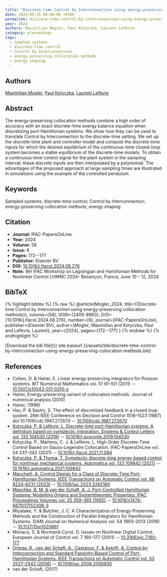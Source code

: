 ```yaml
---
title: "Discrete-time Control by Interconnection using energy-preserving collocation methods"
date: 2024-09-25 00:00:00 +0100
permalink: discrete-time-control-by-interconnection-using-energy-preserving-collocation-methods
year: 2024
authors: Maximilian Mogler, Paul Kotyczka, Laurent Lefèvre
category: proceedings
tags:
  - Sampled systems
  - discrete-time control
  - Control by Interconnection
  - energy-preserving collocation methods
  - energy shaping
---
```

 
## Authors
[Maximilian Mogler](authors/maximilian-mogler), [Paul Kotyczka](authors/paul-kotyczka), [Laurent Lefèvre](authors/laurent-lefevre)
 
## Abstract
The energy-preserving collocation methods combine a high order of accuracy with an exact discrete-time energy balance equation when discretizing port-Hamiltonian systems. We show how they can be used to translate Control by Interconnection to the discrete-time setting. We set up the discrete-time plant and controller model and compute the discrete-time inputs for which the desired equilibrium of the continuous-time closed-loop system becomes a stable equilibrium of the discrete-time models. To obtain a continuous-time control signal for the plant system in the sampling interval, these discrete inputs are then interpolated by a polynomial. The advantages of the proposed approach at large sampling times are illustrated in simulations using the example of the controlled pendulum.
 
## Keywords
Sampled systems; discrete-time control; Control by Interconnection; energy-preserving collocation methods; energy shaping
 
## Citation
- **Journal:** IFAC-PapersOnLine
- **Year:** 2024
- **Volume:** 58
- **Issue:** 6
- **Pages:** 172--177
- **Publisher:** Elsevier BV
- **DOI:** [10.1016/j.ifacol.2024.08.276](https://doi.org/10.1016/j.ifacol.2024.08.276)
- **Note:** 8th IFAC Workshop on Lagrangian and Hamiltonian Methods for Nonlinear Control LHMNC 2024- Besançon, France, June 10 – 12, 2024
 
## BibTeX
{% highlight bibtex %}
{% raw %}
@article{Mogler_2024,
  title={{Discrete-time Control by Interconnection using energy-preserving collocation methods}},
  volume={58},
  ISSN={2405-8963},
  DOI={10.1016/j.ifacol.2024.08.276},
  number={6},
  journal={IFAC-PapersOnLine},
  publisher={Elsevier BV},
  author={Mogler, Maximilian and Kotyczka, Paul and Lefèvre, Laurent},
  year={2024},
  pages={172--177}
}
{% endraw %}
{% endhighlight %}
 
[Download the bib file]({{ site.baseurl }}/assets/bib/discrete-time-control-by-interconnection-using-energy-preserving-collocation-methods.bib)
 
## References
- Cohen, D. & Hairer, E. Linear energy-preserving integrators for Poisson systems. BIT Numerical Mathematics vol. 51 91–101 (2011) -- [10.1007/s10543-011-0310-z](https://doi.org/10.1007/s10543-011-0310-z)
- Hairer, Energy-preserving variant of collocation methods. Journal of numerical analysis (2010)
- Hairer, (1996)
- Hsu, P. & Sastry, S. The effect of discretized feedback in a closed loop system. 26th IEEE Conference on Decision and Control 1518–1523 (1987) doi:10.1109/cdc.1987.272670 -- [10.1109/cdc.1987.272670](https://doi.org/10.1109/cdc.1987.272670)
- [Kotyczka, P. & Lefèvre, L. Discrete-time port-Hamiltonian systems: A definition based on symplectic integration. Systems &amp; Control Letters vol. 133 104530 (2019)](discrete-time-port-hamiltonian-systems-a-definition-based-on-symplectic-integration) -- [10.1016/j.sysconle.2019.104530](https://doi.org/10.1016/j.sysconle.2019.104530)
- Kotyczka, P., Martens, C. J. & Lefèvre, L. High Order Discrete-Time Control Based on Gauss-Legendre Collocation. IFAC-PapersOnLine vol. 54 237–242 (2021) -- [10.1016/j.ifacol.2021.11.084](https://doi.org/10.1016/j.ifacol.2021.11.084)
- [Kotyczka, P. & Thoma, T. Symplectic discrete-time energy-based control for nonlinear mechanical systems. Automatica vol. 133 109842 (2021)](symplectic-discrete-time-energy-based-control-for-nonlinear-mechanical-systems) -- [10.1016/j.automatica.2021.109842](https://doi.org/10.1016/j.automatica.2021.109842)
- [Macchelli, A. Control Design for a Class of Discrete-Time Port-Hamiltonian Systems. IEEE Transactions on Automatic Control vol. 68 8224–8231 (2023)](control-design-for-a-class-of-discrete-time-port-hamiltonian-systems) -- [10.1109/tac.2023.3292180](https://doi.org/10.1109/tac.2023.3292180)
- [Maschke, B. M. & van der Schaft, A. J. Port-Controlled Hamiltonian Systems: Modelling Origins and Systemtheoretic Properties. IFAC Proceedings Volumes vol. 25 359–365 (1992)](port-controlled-hamiltonian-systems-modelling-origins-and-systemtheoretic-properties) -- [10.1016/s1474-6670(17)52308-3](https://doi.org/10.1016/s1474-6670(17)52308-3)
- Miyatake, Y. & Butcher, J. C. A Characterization of Energy-Preserving Methods and the Construction of Parallel Integrators for Hamiltonian Systems. SIAM Journal on Numerical Analysis vol. 54 1993–2013 (2016) -- [10.1137/15m1020861](https://doi.org/10.1137/15m1020861)
- Monaco, S. & Normand-Cyrot, D. Issues on Nonlinear Digital Control. European Journal of Control vol. 7 160–177 (2001) -- [10.3166/ejc.7.160-177](https://doi.org/10.3166/ejc.7.160-177)
- [Ortega, R., van der Schaft, A., Castanos, F. & Astolfi, A. Control by Interconnection and Standard Passivity-Based Control of Port-Hamiltonian Systems. IEEE Transactions on Automatic Control vol. 53 2527–2542 (2008)](control-by-interconnection-and-standard-passivity-based-control-of-port-hamiltonian-systems) -- [10.1109/tac.2008.2006930](https://doi.org/10.1109/tac.2008.2006930)
- van der Schaft, (2017)

